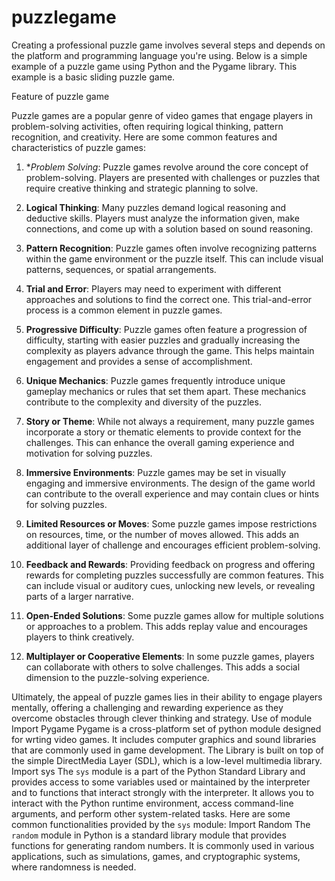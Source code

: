 # puzzlegame
Creating a professional puzzle game involves several steps and depends on the platform and programming language you're using. Below is a simple example of a puzzle game using Python and the Pygame library. This example is a basic sliding puzzle game.

Feature of puzzle game

Puzzle games are a popular genre of video games that engage players in problem-solving activities, often requiring logical thinking, pattern recognition, and creativity. Here are some common features and characteristics of puzzle games:
1. **Problem Solving*: Puzzle games revolve around the core concept of problem-solving. Players are presented with challenges or puzzles that require creative thinking and strategic planning to solve.
2. **Logical Thinking**: Many puzzles demand logical reasoning and deductive skills. Players must analyze the information given, make connections, and come up with a solution based on sound reasoning.
3. **Pattern Recognition**: Puzzle games often involve recognizing patterns within the game environment or the puzzle itself. This can include visual patterns, sequences, or spatial arrangements.

4. **Trial and Error**: Players may need to experiment with different approaches and solutions to find the correct one. This trial-and-error process is a common element in puzzle games.

5. **Progressive Difficulty**: Puzzle games often feature a progression of difficulty, starting with easier puzzles and gradually increasing the complexity as players advance through the game. This helps maintain engagement and provides a sense of accomplishment.

6. **Unique Mechanics**: Puzzle games frequently introduce unique gameplay mechanics or rules that set them apart. These mechanics contribute to the complexity and diversity of the puzzles.

7. **Story or Theme**: While not always a requirement, many puzzle games incorporate a story or thematic elements to provide context for the challenges. This can enhance the overall gaming experience and motivation for solving puzzles.

8. **Immersive Environments**: Puzzle games may be set in visually engaging and immersive environments. The design of the game world can contribute to the overall experience and may contain clues or hints for solving puzzles.

9. **Limited Resources or Moves**: Some puzzle games impose restrictions on resources, time, or the number of moves allowed. This adds an additional layer of challenge and encourages efficient problem-solving.

10. **Feedback and Rewards**: Providing feedback on progress and offering rewards for completing puzzles successfully are common features. This can include visual or auditory cues, unlocking new levels, or revealing parts of a larger narrative.

11. **Open-Ended Solutions**: Some puzzle games allow for multiple solutions or approaches to a problem. This adds replay value and encourages players to think creatively.

12. **Multiplayer or Cooperative Elements**: In some puzzle games, players can collaborate with others to solve challenges. This adds a social dimension to the puzzle-solving experience.

Ultimately, the appeal of puzzle games lies in their ability to engage players mentally, offering a challenging and rewarding experience as they overcome obstacles through clever thinking and strategy.
Use of module
Import Pygame 
 Pygame is a cross-platform set of python module designed for wrting video games. It includes computer graphics and sound libraries that are commonly used in game development. The Library is built on top of the simple DirectMedia Layer (SDL), which is a low-level multimedia library.  
Import sys
The `sys` module is a part of the Python Standard Library and provides access to some variables used or maintained by the interpreter and to functions that interact strongly with the interpreter. It allows you to interact with the Python runtime environment, access command-line arguments, and perform other system-related tasks. Here are some common functionalities provided by the `sys` module:
 Import Random
The `random` module in Python is a standard library module that provides functions for generating random numbers. It is commonly used in various applications, such as simulations, games, and cryptographic systems, where randomness is needed.

